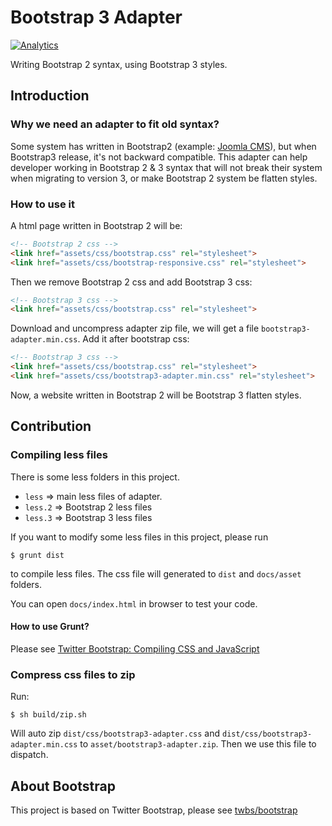 # Bootstrap 3 Adapter
  [![Analytics](https://ga-beacon.appspot.com/UA-48372917-1/bootstrap3-adapter/readme)](https://github.com/igrigorik/ga-beacon)

Writing Bootstrap 2 syntax, using Bootstrap 3 styles.

## Introduction

### Why we need an adapter to fit old syntax?

Some system has written in Bootstrap2 (example: [Joomla CMS](http://www.joomla.org/)), but when Bootstrap3 release, it's not backward compatible.
This adapter can help developer working in Bootstrap 2 & 3 syntax that will not break their system when migrating to version 3, or make Bootstrap 2 system be flatten styles.

### How to use it

A html page written in Bootstrap 2 will be:

``` html
<!-- Bootstrap 2 css -->
<link href="assets/css/bootstrap.css" rel="stylesheet">
<link href="assets/css/bootstrap-responsive.css" rel="stylesheet">
```

Then we remove Bootstrap 2 css and add Bootstrap 3 css:

``` html
<!-- Bootstrap 3 css -->
<link href="assets/css/bootstrap.css" rel="stylesheet">
```

Download and uncompress adapter zip file, we will get a file `bootstrap3-adapter.min.css`.
Add it after bootstrap css:

``` html
<!-- Bootstrap 3 css -->
<link href="assets/css/bootstrap.css" rel="stylesheet">
<link href="assets/css/bootstrap3-adapter.min.css" rel="stylesheet">
```

Now, a website written in Bootstrap 2 will be Bootstrap 3 flatten styles.

## Contribution

### Compiling less files

There is some less folders in this project.

- `less` => main less files of adapter.
- `less.2` => Bootstrap 2 less files
- `less.3` => Bootstrap 3 less files

If you want to modify some less files in this project, please run

```
$ grunt dist
```

to compile less files. The css file will generated to `dist` and `docs/asset` folders.

You can open `docs/index.html` in browser to test your code.

#### How to use Grunt?

Please see [Twitter Bootstrap: Compiling CSS and JavaScript](https://github.com/twbs/bootstrap/#compiling-css-and-javascript)

### Compress css files to zip

Run:

```
$ sh build/zip.sh
```

Will auto zip `dist/css/bootstrap3-adapter.css` and `dist/css/bootstrap3-adapter.min.css` to `asset/bootstrap3-adapter.zip`. Then we use this file to dispatch.

## About Bootstrap

This project is based on Twitter Bootstrap, please see [twbs/bootstrap](https://github.com/twbs/bootstrap/)


